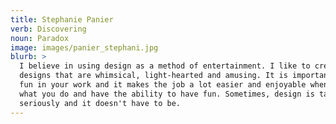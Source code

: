 ```yaml
---
title: Stephanie Panier
verb: Discovering
noun: Paradox
image: images/panier_stephani.jpg
blurb: >
  I believe in using design as a method of entertainment. I like to create
  designs that are whimsical, light-hearted and amusing. It is important to have
  fun in your work and it makes the job a lot easier and enjoyable when you love
  what you do and have the ability to have fun. Sometimes, design is taken too
  seriously and it doesn't have to be.
---
```

